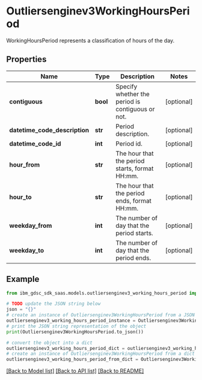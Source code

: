 # Outliersenginev3WorkingHoursPeriod

WorkingHoursPeriod represents a classification of hours of the day.

## Properties

Name | Type | Description | Notes
------------ | ------------- | ------------- | -------------
**contiguous** | **bool** | Specify whether the period is contiguous or not. | [optional] 
**datetime_code_description** | **str** | Period description. | [optional] 
**datetime_code_id** | **int** | Period id. | [optional] 
**hour_from** | **str** | The hour that the period starts, format HH:mm. | [optional] 
**hour_to** | **str** | The hour that the period ends, format HH:mm. | [optional] 
**weekday_from** | **int** | The number of day that the period starts. | [optional] 
**weekday_to** | **int** | The number of day that the period ends. | [optional] 

## Example

```python
from ibm_gdsc_sdk_saas.models.outliersenginev3_working_hours_period import Outliersenginev3WorkingHoursPeriod

# TODO update the JSON string below
json = "{}"
# create an instance of Outliersenginev3WorkingHoursPeriod from a JSON string
outliersenginev3_working_hours_period_instance = Outliersenginev3WorkingHoursPeriod.from_json(json)
# print the JSON string representation of the object
print(Outliersenginev3WorkingHoursPeriod.to_json())

# convert the object into a dict
outliersenginev3_working_hours_period_dict = outliersenginev3_working_hours_period_instance.to_dict()
# create an instance of Outliersenginev3WorkingHoursPeriod from a dict
outliersenginev3_working_hours_period_from_dict = Outliersenginev3WorkingHoursPeriod.from_dict(outliersenginev3_working_hours_period_dict)
```
[[Back to Model list]](../README.md#documentation-for-models) [[Back to API list]](../README.md#documentation-for-api-endpoints) [[Back to README]](../README.md)


